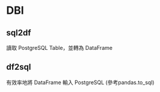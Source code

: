 # DBI
## sql2df
讀取 PostgreSQL Table，並轉為 DataFrame
## df2sql
有效率地將 DataFrame 輸入 PostgreSQL
(參考pandas.to_sql)

